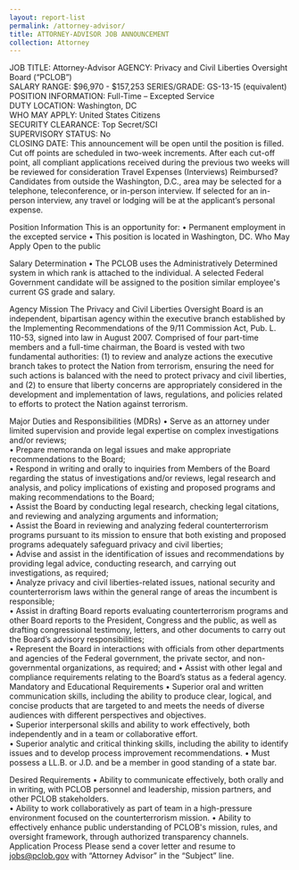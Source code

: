 ```yaml
---
layout: report-list
permalink: /attorney-advisor/
title: ATTORNEY-ADVISOR JOB ANNOUNCEMENT 
collection: Attorney
---
```


JOB TITLE: Attorney-Advisor 
AGENCY: Privacy and Civil Liberties Oversight Board (“PCLOB”)  
SALARY RANGE: $96,970 - $157,253 
SERIES/GRADE: GS-13-15 (equivalent)  
POSITION INFORMATION: Full-Time – Excepted Service  
DUTY LOCATION: Washington, DC  
WHO MAY APPLY: United States Citizens  
SECURITY CLEARANCE: Top Secret/SCI  
SUPERVISORY STATUS: No  
CLOSING DATE: This announcement will be open until the position is filled. Cut off points are scheduled in two-week increments. After each cut-off point, all compliant applications received during the previous two weeks will be reviewed for consideration 
Travel Expenses (Interviews) Reimbursed? 
Candidates from outside the Washington, D.C., area may be selected for a telephone, teleconference, or in-person interview. If selected for an in-person interview, any travel or lodging will be at the applicant’s personal expense. 
 
Position Information 
This is an opportunity for: 
•	Permanent employment in the excepted service 
•	This position is located in Washington, DC. 
Who May Apply 
Open to the public 
 
Salary Determination 
• 	The PCLOB uses the Administratively Determined system in which rank is attached to the individual. A selected Federal Government candidate will be assigned to the position similar employee's current GS grade and salary. 
 
 
Agency Mission 
The Privacy and Civil Liberties Oversight Board is an independent, bipartisan agency within the executive branch established by the Implementing Recommendations of the 9/11 Commission Act, Pub. L. 110-53, signed into law in August 2007. Comprised of four part-time members and a full-time chairman, the Board is vested with two fundamental authorities: (1) to review and analyze actions the executive branch takes to protect the Nation from terrorism, ensuring the need for such actions is balanced with the need to protect privacy and civil liberties, and (2) to ensure that liberty concerns are appropriately considered in the development and implementation of laws, regulations, and policies related to efforts to protect the Nation against terrorism. 
 
Major Duties and Responsibilities (MDRs) 
•	Serve as an attorney under limited supervision and provide legal expertise on complex investigations and/or reviews;  
•	Prepare memoranda on legal issues and make appropriate recommendations to the Board;  
•	Respond in writing and orally to inquiries from Members of the Board regarding the status of investigations and/or reviews, legal research and analysis, and policy implications of existing and proposed programs and making recommendations to the Board;  
•	Assist the Board by conducting legal research, checking legal citations, and reviewing and analyzing arguments and information;   
•	Assist the Board in reviewing and analyzing federal counterterrorism programs pursuant to its mission to ensure that both existing and proposed programs adequately safeguard privacy and civil liberties;  
•	Advise and assist in the identification of issues and recommendations by providing legal advice, conducting research, and carrying out investigations, as required;  
•	Analyze privacy and civil liberties-related issues, national security and counterterrorism laws within the general range of areas the incumbent is responsible;  
•	Assist in drafting Board reports evaluating counterterrorism programs and other Board reports to the President, Congress and the public, as well as drafting congressional testimony, letters, and other documents to carry out the Board’s advisory responsibilities;   
•	Represent the Board in interactions with officials from other departments and agencies of the Federal government, the private sector, and non-governmental organizations, as required; and  • 	Assist with other legal and compliance requirements relating to the Board’s status as a federal agency.  
Mandatory and Educational Requirements 
•	Superior oral and written communication skills, including the ability to produce clear, logical, and concise products that are targeted to and meets the needs of diverse audiences with different perspectives and objectives.  
•	Superior interpersonal skills and ability to work effectively, both independently and in a team or collaborative effort.  
•	Superior analytic and critical thinking skills, including the ability to identify issues and to develop process improvement recommendations. 
•	Must possess a LL.B. or J.D. and be a member in good standing of a state bar. 

Desired Requirements 
•	Ability to communicate effectively, both orally and in writing, with PCLOB personnel and leadership, mission partners, and other PCLOB stakeholders.  
•	Ability to work collaboratively as part of team in a high-pressure environment focused on the counterterrorism mission. 
•	Ability to effectively enhance public understanding of PCLOB's mission, rules, and oversight framework, through authorized transparency channels.  
Application Process 
Please send a cover letter and resume to jobs@pclob.gov with “Attorney Advisor” in the “Subject” line. 
